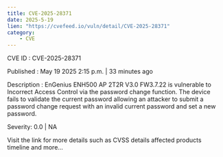 ```yaml
---
title: CVE-2025-28371
date: 2025-5-19
lien: "https://cvefeed.io/vuln/detail/CVE-2025-28371"
category:
    - CVE
---
```


CVE ID : CVE-2025-28371

Published :  May 19
2025
2:15 p.m. | 33 minutes ago

Description : EnGenius ENH500 AP 2T2R V3.0 FW3.7.22 is vulnerable to Incorrect Access Control via the password change function. The device fails to validate the current password
allowing an attacker to submit a password change request with an invalid current password and set a new password.

Severity: 0.0 | NA

Visit the link for more details
such as CVSS details
affected products
timeline
and more...
